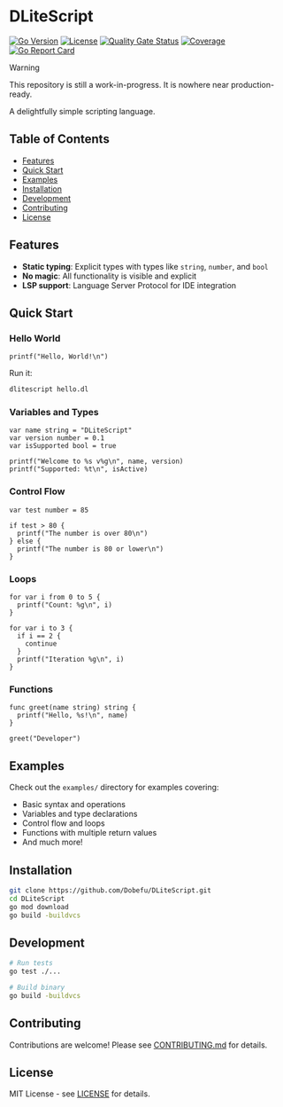 # DLiteScript

[![Go Version](https://img.shields.io/github/go-mod/go-version/Dobefu/DLiteScript)](https://go.dev/)
[![License](https://img.shields.io/github/license/Dobefu/DLiteScript)](https://golang.org/)
[![Quality Gate Status](https://sonarcloud.io/api/project_badges/measure?project=Dobefu_DLiteScript&metric=alert_status)](https://sonarcloud.io/summary/new_code?id=Dobefu_DLiteScript)
[![Coverage](https://sonarcloud.io/api/project_badges/measure?project=Dobefu_DLiteScript&metric=coverage)](https://sonarcloud.io/summary/new_code?id=Dobefu_DLiteScript)
[![Go Report Card](https://goreportcard.com/badge/github.com/Dobefu/DLiteScript)](https://goreportcard.com/report/github.com/Dobefu/DLiteScript)

> [!WARNING]
> This repository is still a work-in-progress. It is nowhere near production-ready.

A delightfully simple scripting language.

## Table of Contents

- [Features](#features)
- [Quick Start](#quick-start)
- [Examples](#examples)
- [Installation](#installation)
- [Development](#development)
- [Contributing](#contributing)
- [License](#license)

## Features

- **Static typing**: Explicit types with types like `string`, `number`, and `bool`
- **No magic**: All functionality is visible and explicit
- **LSP support**: Language Server Protocol for IDE integration

## Quick Start

### Hello World

```dlitescript
printf("Hello, World!\n")
```

Run it:

```bash
dlitescript hello.dl
```

### Variables and Types

```dlitescript
var name string = "DLiteScript"
var version number = 0.1
var isSupported bool = true

printf("Welcome to %s v%g\n", name, version)
printf("Supported: %t\n", isActive)
```

### Control Flow

```dlitescript
var test number = 85

if test > 80 {
  printf("The number is over 80\n")
} else {
  printf("The number is 80 or lower\n")
}
```

### Loops

```dlitescript
for var i from 0 to 5 {
  printf("Count: %g\n", i)
}

for var i to 3 {
  if i == 2 {
    continue
  }
  printf("Iteration %g\n", i)
}
```

### Functions

```dlitescript
func greet(name string) string {
  printf("Hello, %s!\n", name)
}

greet("Developer")
```

## Examples

Check out the `examples/` directory for examples covering:

- Basic syntax and operations
- Variables and type declarations
- Control flow and loops
- Functions with multiple return values
- And much more!

## Installation

```bash
git clone https://github.com/Dobefu/DLiteScript.git
cd DLiteScript
go mod download
go build -buildvcs
```

## Development

```bash
# Run tests
go test ./...

# Build binary
go build -buildvcs
```

## Contributing

Contributions are welcome! Please see [CONTRIBUTING.md](CONTRIBUTING.md) for details.

## License

MIT License - see [LICENSE](LICENSE) for details.
